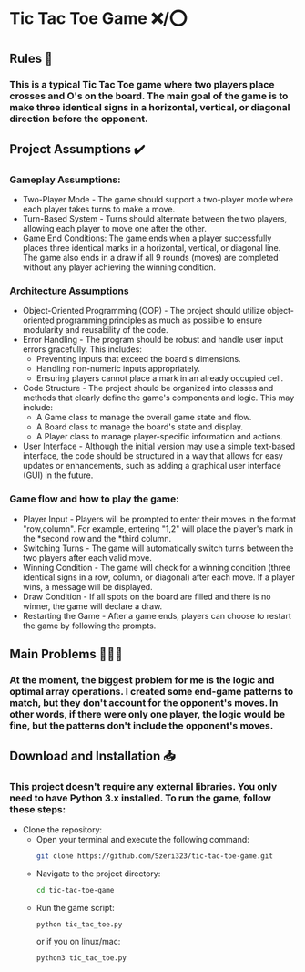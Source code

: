 # Tic Tac Toe Game ❌/⭕
## Rules 📜
### This is a typical Tic Tac Toe game where two players place crosses and O's on the board. The main goal of the game is to make three identical signs in a horizontal, vertical, or diagonal direction before the opponent.
## Project Assumptions ✔️
### Gameplay Assumptions: 
- Two-Player Mode - The game should support a two-player mode where each player takes turns to make a move.
- Turn-Based System - Turns should alternate between the two players, allowing each player to move one after the other.
- Game End Conditions:
    The game ends when a player successfully places three identical marks in a horizontal, vertical, or diagonal line.
    The game also ends in a draw if all 9 rounds (moves) are completed without any player achieving the winning condition.
### Architecture Assumptions
- Object-Oriented Programming (OOP) - The project should utilize object-oriented programming principles as much as possible to ensure modularity and reusability of the code.
- Error Handling - The program should be robust and handle user input errors gracefully. This includes:
  - Preventing inputs that exceed the board's dimensions.
  - Handling non-numeric inputs appropriately.
  - Ensuring players cannot place a mark in an already occupied cell.
- Code Structure - The project should be organized into classes and methods that clearly define the game's components and logic. This may include:
  - A Game class to manage the overall game state and flow.
  - A Board class to manage the board's state and display.
  - A Player class to manage player-specific information and actions.
- User Interface - Although the initial version may use a simple text-based interface, the code should be structured in a way that allows for easy updates or enhancements, such as adding a graphical user interface (GUI) in the future.
### Game flow and how to play the game:
- Player Input - Players will be prompted to enter their moves in the format "row,column". For example, entering "1,2" will place the player's mark in the *second row and the *third column.
- Switching Turns - The game will automatically switch turns between the two players after each valid move.
- Winning Condition - The game will check for a winning condition (three identical signs in a row, column, or diagonal) after each move. If a player wins, a message will be displayed.
- Draw Condition - If all spots on the board are filled and there is no winner, the game will declare a draw.
- Restarting the Game - After a game ends, players can choose to restart the game by following the prompts.
## Main Problems 👷🏻‍♂️
### At the moment, the biggest problem for me is the logic and optimal array operations. I created some end-game patterns to match, but they don't account for the opponent's moves. In other words, if there were only one player, the logic would be fine, but the patterns don't include the opponent's moves.
## Download and Installation 📥
### This project doesn't require any external libraries. You only need to have Python 3.x installed. To run the game, follow these steps:
- Clone the repository:
  - Open your terminal and execute the following command:
    ``` bash
    git clone https://github.com/Szeri323/tic-tac-toe-game.git
    ```
  - Navigate to the project directory:
    ``` bash
    cd tic-tac-toe-game
    ```
  - Run the game script:
    ``` bash
    python tic_tac_toe.py
    ```
    or if you on linux/mac:
    ``` bash
    python3 tic_tac_toe.py
    ```
  
  
